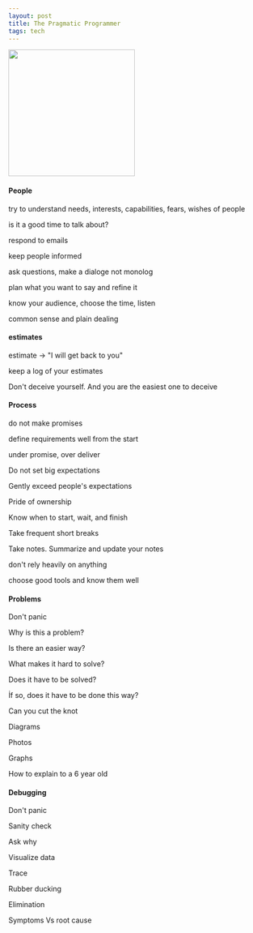 ```yaml
---
layout: post
title: The Pragmatic Programmer
tags: tech
---
```


<img height="250"  src="https://i.gr-assets.com/images/S/compressed.photo.goodreads.com/books/1401432508l/4099.jpg" /> 

#### People

try to understand needs, interests, capabilities, fears, wishes of people

is it a good time to talk about?

respond to emails

keep people informed

ask questions, make a dialoge not monolog 

plan what you want to say and refine it 

know your audience, choose the time, listen 

common sense and plain dealing 


#### estimates

estimate -> "I will get back to you"

keep a log of your estimates

Don't deceive yourself. And you are the easiest one to deceive 



#### Process

do not make promises 

define requirements well from the start

under promise, over deliver 

Do not set big expectations

Gently exceed people's expectations

Pride of ownership 

Know when to start, wait, and finish 

Take frequent short breaks 

Take notes. Summarize and update your notes 

don't rely heavily on anything 

choose good tools and know them well


#### Problems

Don't panic 

Why is this a problem?

Is there an easier way?

What makes it hard to solve? 

Does it have to be solved?

İf so, does it have to be done this way?

Can you cut the knot 

Diagrams

Photos

Graphs 

How to explain to a 6 year old 




#### Debugging

Don't panic

Sanity check 

Ask why 

Visualize data

Trace

Rubber ducking 

Elimination

Symptoms Vs root cause



